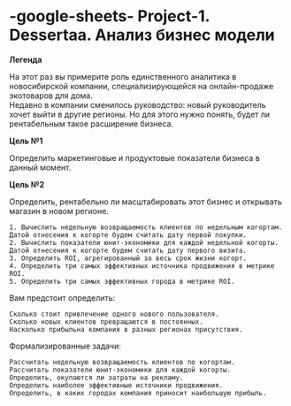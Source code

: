 # -google-sheets- Project-1. Dessertaa. Анализ бизнес модели

**Легенда**  	

На этот раз вы примерите роль единственного аналитика в новосибирской компании, специализирующейся на онлайн-продаже экотоваров для дома.					
Недавно в компании сменилось руководство: новый руководитель хочет выйти в другие регионы. Но для этого нужно понять, будет ли рентабельным такое расширение бизнеса.	
		
**Цель №1**	

Определить маркетинговые и продуктовые показатели бизнеса в данный момент.
	
**Цель №2**	

Определить, рентабельно ли масштабировать этот бизнес и открывать магазин в новом регионе.					
							
	1. Вычислить недельную возвращаемость клиентов по недельным когортам. Датой отнесения к когорте будем считать дату первой покупки.					
	2. Вычислить показатели юнит-экономики для каждой недельной когорты. Датой отнесения к когорте будем считать дату первого визита.					
	3. Определить ROI, агрегированный за весь срок жизни когорт.					
	4. Определить три самых эффективных источника продвижения в метрике ROI.					
	5. Определить три самых эффективных города в метрике ROI.					
							
							
Вам предстоит определить:

	Сколько стоит привлечение одного нового пользователя.	
	Сколько новых клиентов превращаются в постоянных.	
	Насколько прибыльна компания в разных регионах присутствия.	
	
							
Формализированные задачи:	

	Рассчитать недельную возвращаемость клиентов по когортам.	
	Рассчитать показатели юнит-экономики для каждой когорты.	
	Определить, окупаются ли затраты на рекламу.			
	Определить наиболее эффективные источники продвижения.		
	Определить, в каких городах компания приносит наибольшую прибыль.					
